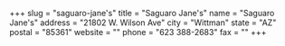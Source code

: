 +++
slug = "saguaro-jane's"
title = "Saguaro Jane's"
name = "Saguaro Jane's"
address = "21802 W. Wilson Ave"
city = "Wittman"
state = "AZ"
postal = "85361"
website = ""
phone = "623 388-2683"
fax = ""
+++
